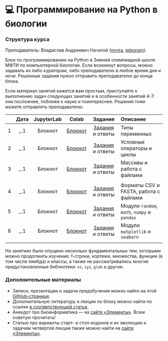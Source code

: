 # 💻 Программирование на Python в биологии

### Структура курса

Преподаватель: Владислав Андреевич Начатой ([почта](mailto:nachatoi@list.ru), [telegram](https://t.me/subpolare)). 

Блок по программированию на Python в Зимней олимпиадной школе МФТИ по компьютерной биологии. Если возникнут вопросы, можно задавать их либо кураторам, либо преподавателю в любое время дня и ночи. Решенные задания нужно отправить преподавателю до конца блока. 

Если материал занятий кажется вам простым, приступайте к выполнению задач следующих занятий и в особенности занятий 4-7: они посложнее, поближе к науке и поинтереснее. Решения тоже можете отправлять преподавателю. 

|  | Дата | JupyterLab | Colab | Задания | Описание | 
| :------: | :------: | :------: | :------: | :------: | :------ |
| 1 | _.1 | Блокнот | [Блокнот](https://colab.research.google.com/drive/1FNm7qUJJ4NmorT_FN5Qr0uYSxLIf1hjQ?usp=sharing) | [Задания](https://colab.research.google.com/drive/1IZrKNB_qbbPn-tbQcqs1u92llNN-dncw?usp=sharing) и ответы | Типы переменных | 
| 2 | _.1 | Блокнот | [Блокнот](https://colab.research.google.com/drive/1toxkOC-67pY38gG2k1X-hmurRS37jslq?usp=sharing) | [Задания](https://colab.research.google.com/drive/1YgFAvtDf819gt-_z133LLXC9y8zbTQ35?usp=sharing) и ответы | Условные операторы и циклы |
| 3 | _.1 | Блокнот | [Блокнот](https://colab.research.google.com/drive/1OFYOCV9XR9b0iXKmtTs51fH9ycldqZaA?usp=sharing) | [Задания](https://colab.research.google.com/drive/1-WqB5sP0zeWT2kzmHQN8cHZE4gH8x99v?usp=sharing) и ответы | Массивы и работа с файлами | 
|  |  |  |  |  |  |  |
| 4 | _.1 | Блокнот | [Блокнот](https://colab.research.google.com/drive/1pcX2ZYo3Mbg4wlXDRWXqS69o1Q5aSkMI?usp=sharing) | [Задания](https://colab.research.google.com/drive/1bcLU0T5td7JuqpzIhyYakINb9zY271sU?usp=sharing) и ответы | Форматы CSV и FASTA, работа с файлами | 
| 5 | _.1 | Блокнот | [Блокнот](https://colab.research.google.com/drive/1izKcyc14rS00G-KQ4skvBlMkHdunG8KI?usp=sharing) | [Задания](https://colab.research.google.com/drive/1BGnPEcXWXbW6WzceUXGbhZ1idMnhqS9M?usp=sharing) и ответы | Модули `random`, `math`, `numpy` и `pandas` | 
| 6 | _.1 | Блокнот | [Блокнот](https://colab.research.google.com/drive/1klESOSYu5BgGPX-3SSqtOQ6ipYadVkFQ?usp=sharing) | [Задания](https://colab.research.google.com/drive/12lh2naOZ77mlfkrjf3j1qYDEIdDH1HGH?usp=sharing) и ответы | Модули `matplotlib` и `seaborn` | 
|  |  |  |  |  |  |  | 

На занятиях было опущено несколько фундаментальных тем, которыми можно продолжить изучение: f-строки, кортежи, множества, функции (в том числе лямбда) и классы, а также не рассматривались многие предустановленные библиотеки: `os`, `sys`, `glob` и другие. 

### Дополнительные материалы

* Записи, презентации и задачи предобучения можно найти на этой [GitHub-странице](https://github.com/subpolare/mipt-python/blob/main/2023-11-Intro.md). 
* Дополнительную литературу и лекции по блоку можно найти по ссылке [в соответствующей статье](https://vk.com/@nachatoi-literatura-po-python).
* Анекдот про биоинформатика — на [сайте «Элементы»](https://elementy.ru/nauchno-populyarnaya_biblioteka/432183/Bioinformatiki_proiskhozhdenie_i_zhiznennyy_tsikl). Всем советую прочитать!
* Статью про варианты старт- и стоп-кодонов и их эволюцию к задачам четвертой лекции также можно найти на [сайте «Элементы»](https://elementy.ru/problems/3023/Ot_nachala_do_kontsa).

